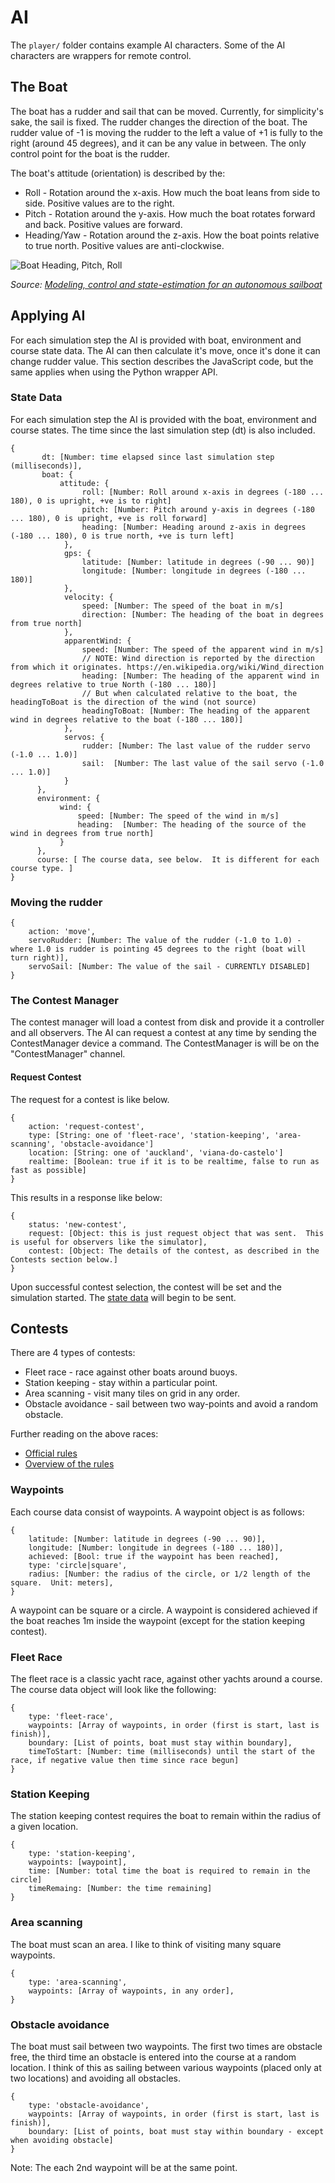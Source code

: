# AI

The `player/` folder contains example AI characters.  Some of the AI characters are wrappers for remote control.  

## The Boat

The boat has a rudder and sail that can be moved.  Currently, for simplicity's sake, the sail is fixed.  The rudder
changes the direction of the boat.  The rudder value of -1 is moving the rudder to the left a value of +1 is fully to
the right (around 45 degrees), and it can be any value in between.  The only control point for the boat is the rudder.

The boat's attitude (orientation) is described by the:
 * Roll - Rotation around the x-axis.  How much the boat leans from side to side.  Positive values are to the right.
 * Pitch - Rotation around the y-axis.  How much the boat rotates forward and back.  Positive values are forward.
 * Heading/Yaw - Rotation around the z-axis. How the boat points relative to true north. Positive values are anti-clockwise.

![Boat Heading, Pitch, Roll](https://raw.githubusercontent.com/psiphi75/SailBoatSim/master/viewer/images/Boat-PitchRollHeading.png)

*Source: [Modeling, control and state-estimation
for an autonomous sailboat](https://uu.diva-portal.org/smash/get/diva2:850625/FULLTEXT01.pdf)*

## Applying AI

For each simulation step the AI is provided with boat, environment and course state data.  The AI can then calculate it's move, once it's done
it can change rudder value.  This section describes the JavaScript code, but the same applies when using the Python
wrapper API.

### State Data

For each simulation step the AI is provided with the boat, environment and course states.  The time since the last
simulation step (dt) is also included.

```Text
{
	   dt: [Number: time elapsed since last simulation step (milliseconds)],
	   boat: {
           attitude: {
                roll: [Number: Roll around x-axis in degrees (-180 ... 180), 0 is upright, +ve is to right]
                pitch: [Number: Pitch around y-axis in degrees (-180 ... 180), 0 is upright, +ve is roll forward]
                heading: [Number: Heading around z-axis in degrees (-180 ... 180), 0 is true north, +ve is turn left]
            },
            gps: {
                latitude: [Number: latitude in degrees (-90 ... 90)]
                longitude: [Number: longitude in degrees (-180 ... 180)]
            },
            velocity: {
                speed: [Number: The speed of the boat in m/s]
                direction: [Number: The heading of the boat in degrees from true north]
            },
            apparentWind: {
                speed: [Number: The speed of the apparent wind in m/s]
                // NOTE: Wind direction is reported by the direction from which it originates. https://en.wikipedia.org/wiki/Wind_direction
                heading: [Number: The heading of the apparent wind in degrees relative to true North (-180 ... 180)]
                // But when calculated relative to the boat, the headingToBoat is the direction of the wind (not source)
                headingToBoat: [Number: The heading of the apparent wind in degrees relative to the boat (-180 ... 180)]
            },
            servos: {
                rudder: [Number: The last value of the rudder servo (-1.0 ... 1.0)]
                sail:  [Number: The last value of the sail servo (-1.0 ... 1.0)]
            }
      },
      environment: {
           wind: {
               speed: [Number: The speed of the wind in m/s]
               heading:  [Number: The heading of the source of the wind in degrees from true north]
           }
      },
      course: [ The course data, see below.  It is different for each course type. ]
}
```

### Moving the rudder

```Text
{
    action: 'move',
    servoRudder: [Number: The value of the rudder (-1.0 to 1.0) - where 1.0 is rudder is pointing 45 degrees to the right (boat will turn right)],
    servoSail: [Number: The value of the sail - CURRENTLY DISABLED]
}
```

### The Contest Manager

The contest manager will load a contest from disk and provide it a controller and all observers.  The AI can request a
contest at any time by sending the ContestManager device a command.  The ContestManager is will be on the
"ContestManager" channel.

#### Request Contest

The request for a contest is like below.

```Text
{
    action: 'request-contest',
    type: [String: one of 'fleet-race', 'station-keeping', 'area-scanning', 'obstacle-avoidance']
    location: [String: one of 'auckland', 'viana-do-castelo']
    realtime: [Boolean: true if it is to be realtime, false to run as fast as possible]
}
```

This results in a response like below:
```Text
{
    status: 'new-contest',
    request: [Object: this is just request object that was sent.  This is useful for observers like the simulator],
    contest: [Object: The details of the contest, as described in the Contests section below.]
}
```

Upon successful contest selection, the contest will be set and the simulation started.  The
[state data](#state-data) will begin to be sent.

## Contests

There are 4 types of contests:
 * Fleet race - race against other boats around buoys.
 * Station keeping - stay within a particular point.
 * Area scanning - visit many tiles on grid in any order.
 * Obstacle avoidance - sail between two way-points and avoid a random obstacle.

Further reading on the above races:
 * [Official rules](https://web.fe.up.pt/~jca/wrsc2016.com/docs/WRSC_rules_2016_V1.0.pdf)
 * [Overview of the rules](http://blog.anemoi.nz/viana-do-castelo-hear-we-come/)



### Waypoints

Each course data consist of waypoints.  A waypoint object is as follows:

```Text
{
    latitude: [Number: latitude in degrees (-90 ... 90)],
    longitude: [Number: longitude in degrees (-180 ... 180)],
    achieved: [Bool: true if the waypoint has been reached],
    type: 'circle|square',
    radius: [Number: the radius of the circle, or 1/2 length of the square.  Unit: meters],     
}
```

A waypoint can be square or a circle.  A waypoint is considered achieved if the boat reaches 1m inside the waypoint
(except for the station keeping contest).


### Fleet Race

The fleet race is a classic yacht race, against other yachts around a course.  The course data object will look like the
following:

```Text
{
    type: 'fleet-race',
    waypoints: [Array of waypoints, in order (first is start, last is finish)],
    boundary: [List of points, boat must stay within boundary],
    timeToStart: [Number: time (milliseconds) until the start of the race, if negative value then time since race begun]
}
```

### Station Keeping

The station keeping contest requires the boat to remain within the radius of a given location.

```Text
{
    type: 'station-keeping',
    waypoints: [waypoint],
    time: [Number: total time the boat is required to remain in the circle]
    timeRemaing: [Number: the time remaining]
}
```

### Area scanning

The boat must scan an area.  I like to think of visiting many square waypoints.

```Text
{
    type: 'area-scanning',
    waypoints: [Array of waypoints, in any order],
}
```


### Obstacle avoidance

The boat must sail between two waypoints.  The first two times are obstacle free, the third time an obstacle is
entered into the course at a random location.  I think of this as sailing between various waypoints (placed only at
two locations) and avoiding all obstacles.

```Text
{
    type: 'obstacle-avoidance',
    waypoints: [Array of waypoints, in order (first is start, last is finish)],
    boundary: [List of points, boat must stay within boundary - except when avoiding obstacle]
}
```

Note: The each 2nd waypoint will be at the same point.
